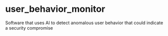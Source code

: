 # user_behavior_monitor
Software that uses AI to detect anomalous user behavior that could indicate a security compromise
